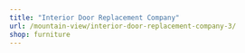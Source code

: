 ```yaml
---
title: "Interior Door Replacement Company"
url: /mountain-view/interior-door-replacement-company-3/
shop: furniture
---
```

